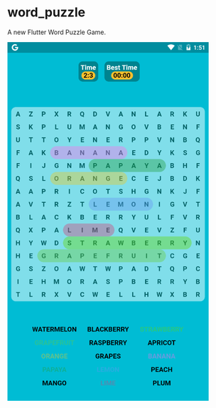 # word_puzzle

A new Flutter Word Puzzle Game.

![alt text](https://github.com/Shamir-Mateo/Word-Puzzle-Game/blob/master/word_puzzle_game.png?raw=true)
